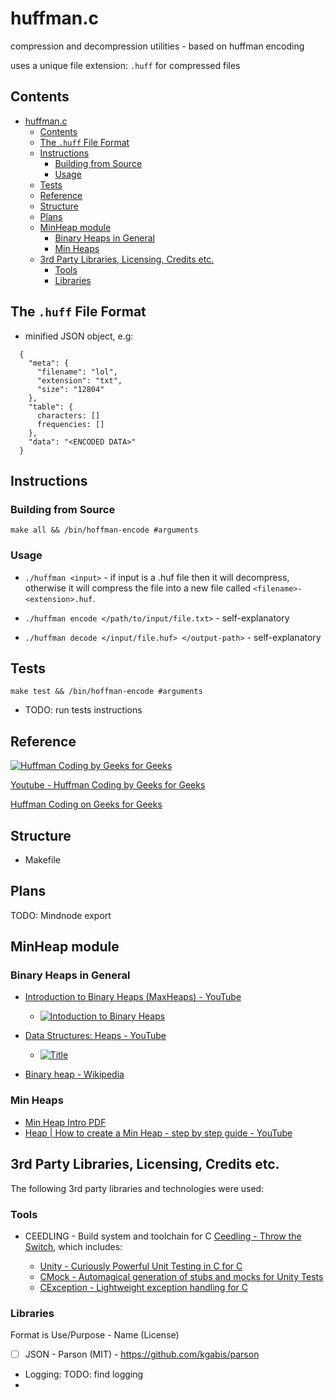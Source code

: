 # huffman.c

compression and decompression utilities - based on huffman encoding

uses a unique file extension: `.huff` for compressed files

## Contents

- [huffman.c](#huffmanc)
  - [Contents](#contents)
  - [The `.huff` File Format](#the-huff-file-format)
  - [Instructions](#instructions)
    - [Building from Source](#building-from-source)
    - [Usage](#usage)
  - [Tests](#tests)
  - [Reference](#reference)
  - [Structure](#structure)
  - [Plans](#plans)
  - [MinHeap module](#minheap-module)
    - [Binary Heaps in General](#binary-heaps-in-general)
    - [Min Heaps](#min-heaps)
  - [3rd Party Libraries, Licensing, Credits etc.](#3rd-party-libraries-licensing-credits-etc)
    - [Tools](#tools)
    - [Libraries](#libraries)

## The `.huff` File Format

* minified JSON object, e.g:

```
  {
    "meta": {
      "filename": "lol",
      "extension": "txt",
      "size": "12804"
    },
    "table": {
      characters: []
      frequencies: []
    },
    "data": "<ENCODED DATA>"
  }
```

## Instructions

### Building from Source

```shell
make all && /bin/hoffman-encode #arguments
```

### Usage

* `./huffman <input>` - if input is a .huf file then it will decompress, otherwise it will compress the file into a new file called `<filename>-<extension>.huf`.

* `./huffman encode </path/to/input/file.txt>` - self-explanatory
* `./huffman decode </input/file.huf> </output-path>` - self-explanatory

## Tests

```shell
make test && /bin/hoffman-encode #arguments
```

* TODO: run tests instructions

## Reference

[![Huffman Coding by Geeks for Geeks](https://img.youtube.com/vi/0kNXhFIEd_w/0.jpg)](https://www.youtube.com/watch?v=0kNXhFIEd_w)

[Youtube - Huffman Coding by Geeks for Geeks](https://www.youtube.com/watch?v=0kNXhFIEd_w)

[Huffman Coding on Geeks for Geeks](https://www.geeksforgeeks.org/greedy-algorithms-set-3-huffman-coding/)

## Structure

* Makefile

## Plans

TODO: Mindnode export

## MinHeap module

### Binary Heaps in General

* [Introduction to Binary Heaps (MaxHeaps) - YouTube](https://www.youtube.com/watch?v=WCm3TqScBM8)
  * [![Intoduction to Binary Heaps](https://img.youtube.com/vi/WCm3TqScBM8/0.jpg)](https://www.youtube.com/watch?v=WCm3TqScBM8)
* [Data Structures: Heaps - YouTube](https://www.youtube.com/watch?v=t0Cq6tVNRBA)

  * [![Title](https://img.youtube.com/vi/t0Cq6tVNRBA/0.jpg)](https://www.youtube.com/watch?v=t0Cq6tVNRBA)

* [Binary heap - Wikipedia](https://en.wikipedia.org/wiki/Binary_heap)

### Min Heaps

* [Min Heap Intro PDF](https://www.cs.cmu.edu/~tcortina/15-121sp10/Unit06B.pdf)
* [Heap | How to create a Min Heap - step by step guide - YouTube](https://www.youtube.com/watch?v=oAYtNV6vy-k&t=71s)

## 3rd Party Libraries, Licensing, Credits etc.

The following 3rd party libraries and technologies were used:

### Tools

* CEEDLING - Build system and toolchain for C [Ceedling - Throw the Switch](http://www.throwtheswitch.org/ceedling), which includes:

  * [Unity - Curiously Powerful Unit Testing in C for C](https://github.com/ThrowTheSwitch/Unity/)
  * [CMock - Automagical generation of stubs and mocks for Unity Tests](https://github.com/ThrowTheSwitch/cmock)
  * [CException - Lightweight exception handling for C](https://github.com/ThrowTheSwitch/CException)

### Libraries

Format is Use/Purpose - Name (License)

* [ ] JSON - Parson (MIT) - https://github.com/kgabis/parson
* Logging: TODO: find logging
*
